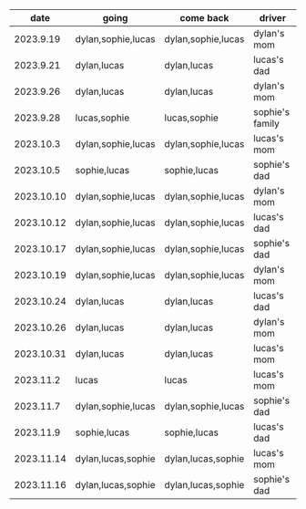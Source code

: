 | date | going | come back | driver|
|------|-------|-----------|-------|
|2023.9.19| dylan,sophie,lucas | dylan,sophie,lucas| dylan's mom| 
|2023.9.21| dylan,lucas  | dylan,lucas  | lucas's dad|
|2023.9.26| dylan,lucas  | dylan,lucas  | dylan's mom|
|2023.9.28| lucas,sophie | lucas,sophie | sophie's family|
|2023.10.3| dylan,sophie,lucas | dylan,sophie,lucas| lucas's mom| 
|2023.10.5| sophie,lucas | sophie,lucas | sophie's dad| 
|2023.10.10| dylan,sophie,lucas | dylan,sophie,lucas| dylan's mom|
|2023.10.12| dylan,sophie,lucas | dylan,sophie,lucas| lucas's dad|
|2023.10.17| dylan,sophie,lucas | dylan,sophie,lucas| sophie's dad|
|2023.10.19| dylan,sophie,lucas | dylan,sophie,lucas| dylan's mom|
|2023.10.24| dylan,lucas  | dylan,lucas  | lucas's dad|
|2023.10.26| dylan,lucas  | dylan,lucas  | dylan's mom|
|2023.10.31| dylan,lucas  | dylan,lucas  | lucas's mom|
|2023.11.2 | lucas  | lucas  | lucas's mom|
|2023.11.7 | dylan,sophie,lucas | dylan,sophie,lucas | sophie's dad | 
|2023.11.9 | sophie,lucas | sophie,lucas | lucas's dad | 
|2023.11.14| dylan,lucas,sophie | dylan,lucas,sophie | lucas's mom |
|2023.11.16| dylan,lucas,sophie | dylan,lucas,sophie | sophie's dad |